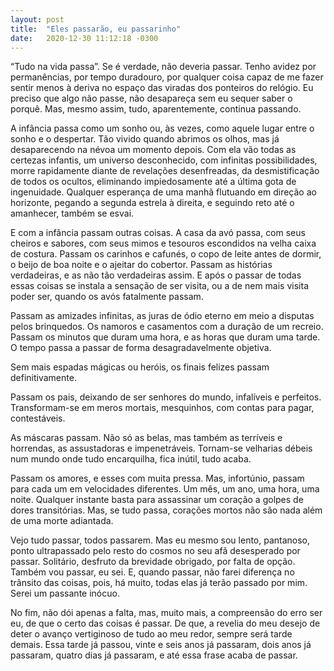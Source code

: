 ```yaml
---
layout: post
title:  "Eles passarão, eu passarinho"
date:   2020-12-30 11:12:18 -0300
---
```


“Tudo na vida passa”. Se é verdade, não deveria passar. Tenho avidez por permanências, por tempo duradouro, por qualquer coisa capaz de me fazer sentir menos à deriva no espaço das viradas dos ponteiros do relógio. Eu preciso que algo não passe, não desapareça sem eu sequer saber o porquê. Mas, mesmo assim, tudo, aparentemente, continua passando.

A infância passa como um sonho ou, às vezes, como aquele lugar entre o sonho e o despertar. Tão vivido quando abrimos os olhos, mas já desaparecendo na névoa um momento depois. Com ela vão todas as certezas infantis, um universo desconhecido, com infinitas possibilidades, morre rapidamente diante de revelações desenfreadas, da desmistificação de todos os ocultos, eliminando impiedosamente até a última gota de ingenuidade. Qualquer esperança de uma manhã flutuando em direção ao horizonte, pegando a segunda estrela à direita, e seguindo reto até o amanhecer, também se esvai.

E com a infância passam outras coisas. A casa da avó passa, com seus cheiros e sabores, com seus mimos e tesouros escondidos na velha caixa de costura. Passam os carinhos e cafunés, o copo de leite antes de dormir, o beijo de boa noite e o ajeitar do cobertor. Passam as histórias verdadeiras, e as não tão verdadeiras assim. E após o passar de todas essas coisas se instala a sensação de ser visita, ou a de nem mais visita poder ser, quando os avós fatalmente passam.

Passam as amizades infinitas, as juras de ódio eterno em meio a disputas pelos brinquedos. Os namoros e casamentos com a duração de um recreio. Passam os minutos que duram uma hora, e as horas que duram uma tarde. O tempo passa a passar de forma desagradavelmente objetiva.

Sem mais espadas mágicas ou heróis, os finais felizes passam definitivamente.

Passam os pais, deixando de ser senhores do mundo, infalíveis e perfeitos. Transformam-se em meros mortais, mesquinhos, com contas para pagar, contestáveis.

As máscaras passam. Não só as belas, mas também as terríveis e horrendas, as assustadoras e impenetráveis. Tornam-se velharias débeis num mundo onde tudo encarquilha, fica inútil, tudo acaba.

Passam os amores, e esses com muita pressa. Mas, infortúnio, passam para cada um em velocidades diferentes. Um mês, um ano, uma hora, uma noite. Qualquer instante basta para assassinar um coração a golpes de dores transitórias. Mas, se tudo passa, corações mortos não são nada além de uma morte adiantada.

Vejo tudo passar, todos passarem. Mas eu mesmo sou lento, pantanoso, ponto ultrapassado pelo resto do cosmos no seu afã desesperado por passar. Solitário, desfruto da brevidade obrigado, por falta de opção. Também vou passar, eu sei. E, quando passar, não farei diferença no trânsito das coisas, pois, há muito, todas elas já terão passado por mim. Serei um passante inócuo.

No fim, não dói apenas a falta, mas, muito mais, a compreensão do erro ser eu, de que o certo das coisas é passar. De que, a revelia do meu desejo de deter o avanço vertiginoso de tudo ao meu redor, sempre será tarde demais. Essa tarde já passou, vinte e seis anos já passaram, dois anos já passaram, quatro dias já passaram, e até essa frase acaba de passar.